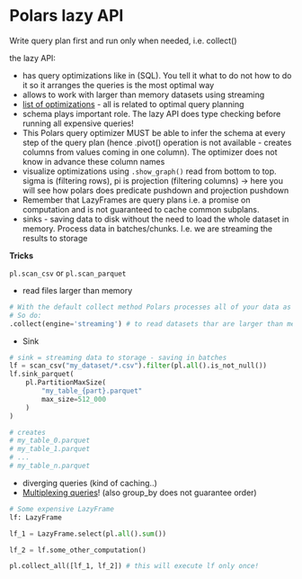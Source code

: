

# Polars lazy API

Write query plan first and run only when needed, i.e. collect()


the lazy API:
- has query optimizations like in (SQL). You tell it what to do not how to do it so it arranges the queries is the most optimal way
- allows to work with larger than memory datasets using streaming
- [list of optimizations](https://docs.pola.rs/user-guide/lazy/optimizations/) - all is related to optimal query planning
- schema plays important role. The lazy API does type checking before running all expensive queries!
- This Polars query optimizer MUST be able to infer the schema at every step of the query plan (hence .pivot() operation is not available - creates columns from values coming in one column). The optimizer does not know in advance these column names
- visualize optimizations using `.show_graph()` read from bottom to top. sigma is (filtering rows), pi is projection (filtering columns) -> here you will see how polars does predicate pushdown and projection pushdown
- Remember that LazyFrames are query plans i.e. a promise on computation and is not guaranteed to cache common subplans.
- sinks - saving data to disk without the need to load the whole dataset in memory. Process data in batches/chunks. I.e. we are streaming the results to storage

**Tricks**

`pl.scan_csv` or `pl.scan_parquet`

- read files larger than memory
```python
# With the default collect method Polars processes all of your data as one batch. This means that all the data has to fit into your available memory at the point of peak memory usage in your query.
# So do: 
.collect(engine='streaming') # to read datasets thar are larger than memory
```

- Sink
```python
# sink = streaming data to storage - saving in batches
lf = scan_csv("my_dataset/*.csv").filter(pl.all().is_not_null())
lf.sink_parquet(
    pl.PartitionMaxSize(
        "my_table_{part}.parquet"
        max_size=512_000
    )
)

# creates
# my_table_0.parquet
# my_table_1.parquet
# ...
# my_table_n.parquet
```

- diverging queries (kind of caching..)
- [Multiplexing queries](https://docs.pola.rs/user-guide/lazy/multiplexing/)! (also group_by does not guarantee order)
```python
# Some expensive LazyFrame
lf: LazyFrame

lf_1 = LazyFrame.select(pl.all().sum())

lf_2 = lf.some_other_computation()

pl.collect_all([lf_1, lf_2]) # this will execute lf only once!
```
